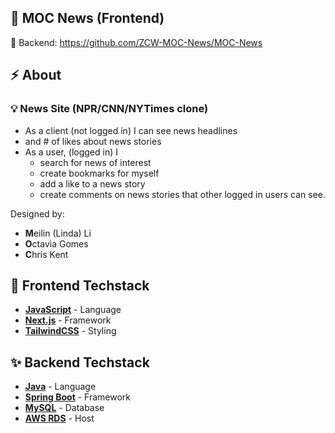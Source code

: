 ## 📰 MOC News (Frontend)
🔗 Backend: https://github.com/ZCW-MOC-News/MOC-News

## :zap: About

### 💡 News Site (NPR/CNN/NYTimes clone)

* As a client (not logged in) I can see news headlines
 * and # of likes about news stories
* As a user, (logged in) I
  * search for news of interest
  * create bookmarks for myself
  * add a like to a news story
  * create comments on news stories
   that other logged in users can see.

Designed by: 
- **M**eilin (Linda) Li
- **O**ctavia Gomes
- **C**hris Kent
   
## 🎨 Frontend Techstack

- [**JavaScript**](https://www.javascript.com/) - Language
- [**Next.js**](https://nextjs.org/) - Framework
- [**TailwindCSS**](https://tailwindcss.com/) - Styling

   
## :sparkles: Backend Techstack

- [**Java**](https://swr.vercel.app/) - Language
- [**Spring Boot**](https://start.spring.io/) - Framework
- [**MySQL**](https://www.mysql.com/) - Database
- [**AWS RDS**](https://aws.amazon.com/rds/) - Host

